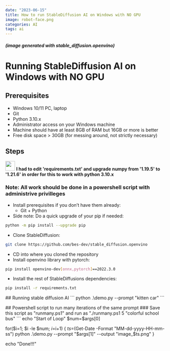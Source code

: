 ```yaml
---
date: "2023-06-15"
title: How to run StableDiffusion AI on Windows with NO GPU
image: robot-face.png
categories: AI
tags: ai
---
```

##### (image generated with stable_diffusion.openvino)

# Running StableDiffusion AI on Windows with NO GPU

## Prerequisites
* Windows 10/11 PC, laptop
* Git
* Python 3.10.x
* Administrator access on your Windows machine
* Machine should have at least 8GB of RAM but 16GB or more is better
* Free disk space > 30GB (for messing around, not strictly necessary)

## Steps

<img src="assets/images/warning.png" width="30px"> **I had to edit 'requirements.txt' and upgrade numpy from '1.19.5' to '1.21.6' in order for this to work with python 3.10.x**

### Note: All work should be done in a powershell script with administrive privilleges
* Install prerequisites if you don’t have them already:
    * Git + Python
* Side note: Do a quick upgrade of your pip if needed:
```bash
python -m pip install --upgrade pip
```
* Clone StableDiffusion:
```bash
git clone https://github.com/bes-dev/stable_diffusion.openvino
```
* CD into where you cloned the repository
* Install openvino library with pytorch:
```bash
pip install openvino-dev[onnx,pytorch]==2022.3.0
```
* Install the rest of StableDiffusions dependencies:
```bash
pip install -r requirements.txt
```
<p>
## Running stable diffusion AI
```
python .\demo.py --prompt "kitten car"
```
<p>
## Powershell script to run many iterations of the same prompt
### Save this script as "runmany.ps1" and run as "./runmany.ps1 5 "colorful school bus"
```
echo "Start of Loop"
$num=$args[0]

for($i=1; $i -le $num; $i=$i+1) {
  $ts=$(Get-Date -Format "MM-dd-yyyy-HH-mm-ss")
  python .\demo.py --prompt "$args[1]" --output "image_$ts.png"
}

echo "Done!!!"
```

